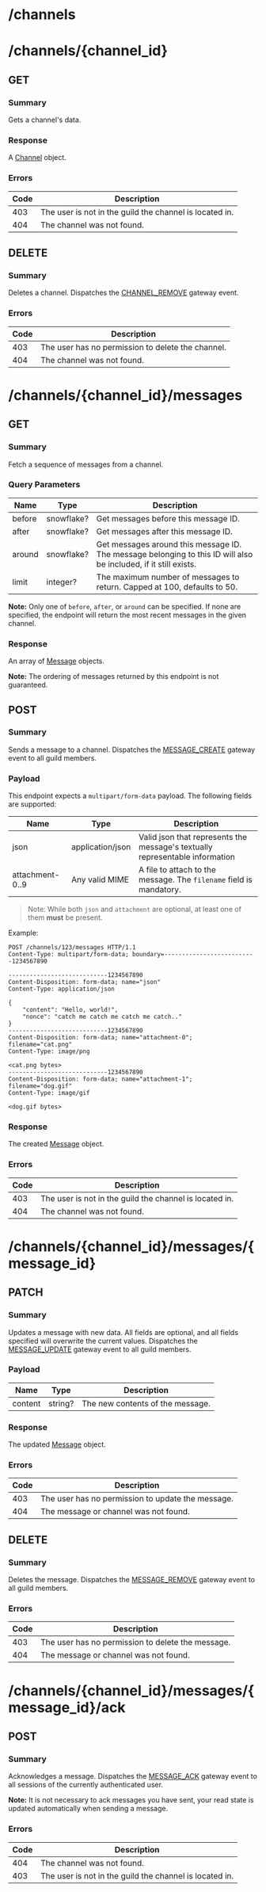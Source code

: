 # /channels

# /channels/\{channel_id\}

## GET

### Summary

Gets a channel's data.

### Response

A [Channel](../objects/channel.md) object.

### Errors

| Code | Description |
| ---- | ----------- |
| 403  | The user is not in the guild the channel is located in. |
| 404  | The channel was not found. |

## DELETE

### Summary

Deletes a channel. Dispatches the [CHANNEL_REMOVE](../gateway/events.md#channel_remove) gateway event.

### Errors

| Code | Description |
| ---- | ----------- |
| 403  | The user has no permission to delete the channel. |
| 404  | The channel was not found. |

# /channels/\{channel_id\}/messages

## GET

### Summary

Fetch a sequence of messages from a channel.

### Query Parameters

| Name | Type | Description |
| ---- | ---- | ----------- |
| before | snowflake? | Get messages before this message ID. |
| after | snowflake? | Get messages after this message ID. |
| around | snowflake? | Get messages around this message ID. The message belonging to this ID will also be included, if it still exists. |
| limit | integer? | The maximum number of messages to return. Capped at 100, defaults to 50. |

**Note:** Only one of `before`, `after`, or `around` can be specified. If none are specified, the endpoint will return the most recent messages in the given channel.

### Response

An array of [Message](../objects/message.md) objects.

**Note:** The ordering of messages returned by this endpoint is not guaranteed.

## POST

### Summary

Sends a message to a channel. Dispatches the [MESSAGE_CREATE](../gateway/events.md#message_create) gateway event to all guild members.

### Payload

This endpoint expects a `multipart/form-data` payload. The following fields are supported:

| Name | Type | Description |
| ---- | ---- | ----------- |
| json | application/json | Valid json that represents the message's textually representable information |
| attachment-0..9 | Any valid MIME | A file to attach to the message. The `filename` field is mandatory. |

> Note: While both `json` and `attachment` are optional, at least one of them **must** be present.

Example:

```http
POST /channels/123/messages HTTP/1.1
Content-Type: multipart/form-data; boundary=--------------------------1234567890

----------------------------1234567890
Content-Disposition: form-data; name="json"
Content-Type: application/json

{
    "content": "Hello, world!",
    "nonce": "catch me catch me catch me catch.."
}
----------------------------1234567890
Content-Disposition: form-data; name="attachment-0"; filename="cat.png"
Content-Type: image/png

<cat.png bytes>
----------------------------1234567890
Content-Disposition: form-data; name="attachment-1"; filename="dog.gif"
Content-Type: image/gif

<dog.gif bytes>
```

### Response

The created [Message](../objects/message.md) object.

### Errors

| Code | Description |
| ---- | ----------- |
| 403  | The user is not in the guild the channel is located in. |
| 404  | The channel was not found. |

# /channels/\{channel_id\}/messages/\{message_id\}

## PATCH

### Summary

Updates a message with new data. All fields are optional, and all fields specified will overwrite the current values. Dispatches the [MESSAGE_UPDATE](../gateway/events.md#message_update) gateway event to all guild members.

### Payload

| Name | Type | Description |
| ---- | ---- | ----------- |
| content | string? | The new contents of the message. |

### Response

The updated [Message](../objects/message.md) object.

### Errors

| Code | Description |
| ---- | ----------- |
| 403  | The user has no permission to update the message. |
| 404  | The message or channel was not found. |

## DELETE

### Summary

Deletes the message. Dispatches the [MESSAGE_REMOVE](../gateway/events.md#message_remove) gateway event to all guild members.

### Errors

| Code | Description |
| ---- | ----------- |
| 403  | The user has no permission to delete the message. |
| 404  | The message or channel was not found. |

# /channels/\{channel_id\}/messages/\{message_id\}/ack

## POST

### Summary

Acknowledges a message. Dispatches the [MESSAGE_ACK](../gateway/events.md#message_ack) gateway event to all sessions of the currently authenticated user.

**Note:** It is not necessary to ack messages you have sent, your read state is updated automatically when sending a message.

### Errors

| Code | Description |
| ---- | ----------- |
| 404  | The channel was not found. |
| 403  | The user is not in the guild the channel is located in. |
